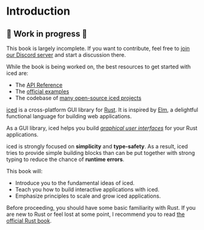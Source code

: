 # Introduction

## 🚧 Work in progress 🚧

This book is largely incomplete. If you want to contribute, feel free to [join our Discord server](https://discord.gg/3xZJ65GAhd) and start a discussion there.

While the book is being worked on, the best resources to get started with iced are:

- The [API Reference](https://docs.iced.rs/iced/)
- The [official examples](https://github.com/iced-rs/iced/tree/master/examples)
- The codebase of [many open-source iced projects](https://github.com/iced-rs/iced/issues/355)

[iced] is a cross-platform GUI library for [Rust]. It is inspired by [Elm], a delightful functional language for building web applications.

As a GUI library, iced helps you build _[graphical user interfaces]_ for your Rust applications.

iced is strongly focused on **simplicity** and **type-safety**. As a result, iced tries to provide simple building blocks than can be put together with strong typing to reduce the chance of **runtime errors**.

This book will:

- Introduce you to the fundamental ideas of iced.
- Teach you how to build interactive applications with iced.
- Emphasize principles to scale and grow iced applications.

Before proceeding, you should have some basic familiarity with Rust. If you are new to Rust or feel lost at some point, I recommend you to read [the official Rust book].

[iced]: https://iced.rs
[rust]: https://rust-lang.org
[elm]: https://elm-lang.org
[graphical user interfaces]: https://en.wikipedia.org/wiki/Graphical_user_interface
[the official rust book]: https://doc.rust-lang.org/book/
